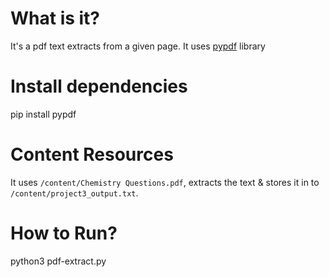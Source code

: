 # What is it?
It's a pdf text extracts from a given page. It uses [pypdf](https://github.com/py-pdf/pypdf) library

# Install dependencies
pip install pypdf

# Content Resources
It uses `/content/Chemistry Questions.pdf`, extracts the text  & stores it in to `/content/project3_output.txt`.

# How to Run?
python3 pdf-extract.py
